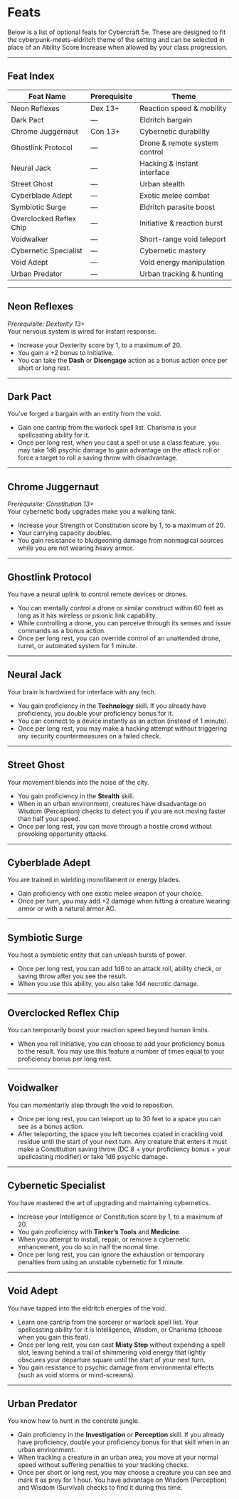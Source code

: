 # Feats

Below is a list of optional feats for Cybercraft 5e. These are designed to fit the cyberpunk-meets-eldritch theme of the setting and can be selected in place of an Ability Score Increase when allowed by your class progression.

---

## Feat Index

| Feat Name               | Prerequisite        | Theme                           |
|-------------------------|--------------------|----------------------------------|
| Neon Reflexes           | Dex 13+            | Reaction speed & mobility       |
| Dark Pact               | —                  | Eldritch bargain                |
| Chrome Juggernaut       | Con 13+            | Cybernetic durability           |
| Ghostlink Protocol      | —                  | Drone & remote system control   |
| Neural Jack             | —                  | Hacking & instant interface     |
| Street Ghost            | —                  | Urban stealth                   |
| Cyberblade Adept        | —                  | Exotic melee combat              |
| Symbiotic Surge         | —                  | Eldritch parasite boost         |
| Overclocked Reflex Chip | —                  | Initiative & reaction burst     |
| Voidwalker              | —                  | Short-range void teleport       |
| Cybernetic Specialist   | —                  | Cybernetic mastery              |
| Void Adept              | —                  | Void energy manipulation        |
| Urban Predator          | —                  | Urban tracking & hunting        |

---

## Neon Reflexes
*Prerequisite: Dexterity 13+*  
Your nervous system is wired for instant response.  
- Increase your Dexterity score by 1, to a maximum of 20.  
- You gain a +2 bonus to Initiative.  
- You can take the **Dash** or **Disengage** action as a bonus action once per short or long rest.  

---

## Dark Pact
You’ve forged a bargain with an entity from the void.  
- Gain one cantrip from the warlock spell list. Charisma is your spellcasting ability for it.  
- Once per long rest, when you cast a spell or use a class feature, you may take 1d6 psychic damage to gain advantage on the attack roll or force a target to roll a saving throw with disadvantage.  

---

## Chrome Juggernaut
*Prerequisite: Constitution 13+*  
Your cybernetic body upgrades make you a walking tank.  
- Increase your Strength or Constitution score by 1, to a maximum of 20.  
- Your carrying capacity doubles.  
- You gain resistance to bludgeoning damage from nonmagical sources while you are not wearing heavy armor.  

---

## Ghostlink Protocol
You have a neural uplink to control remote devices or drones.  
- You can mentally control a drone or similar construct within 60 feet as long as it has wireless or psionic link capability.  
- While controlling a drone, you can perceive through its senses and issue commands as a bonus action.  
- Once per long rest, you can override control of an unattended drone, turret, or automated system for 1 minute.  

---

## Neural Jack
Your brain is hardwired for interface with any tech.  
- You gain proficiency in the **Technology** skill. If you already have proficiency, you double your proficiency bonus for it.  
- You can connect to a device instantly as an action (instead of 1 minute).  
- Once per long rest, you may make a hacking attempt without triggering any security countermeasures on a failed check.  

---

## Street Ghost
Your movement blends into the noise of the city.  
- You gain proficiency in the **Stealth** skill.  
- When in an urban environment, creatures have disadvantage on Wisdom (Perception) checks to detect you if you are not moving faster than half your speed.  
- Once per long rest, you can move through a hostile crowd without provoking opportunity attacks.  

---

## Cyberblade Adept
You are trained in wielding monofilament or energy blades.  
- Gain proficiency with one exotic melee weapon of your choice.  
- Once per turn, you may add +2 damage when hitting a creature wearing armor or with a natural armor AC.  

---

## Symbiotic Surge
You host a symbiotic entity that can unleash bursts of power.  
- Once per long rest, you can add 1d6 to an attack roll, ability check, or saving throw after you see the result.  
- When you use this ability, you also take 1d4 necrotic damage.  

---

## Overclocked Reflex Chip
You can temporarily boost your reaction speed beyond human limits.  
- When you roll Initiative, you can choose to add your proficiency bonus to the result. You may use this feature a number of times equal to your proficiency bonus per long rest.  

---

## Voidwalker
You can momentarily step through the void to reposition.  
- Once per long rest, you can teleport up to 30 feet to a space you can see as a bonus action.  
- After teleporting, the space you left becomes coated in crackling void residue until the start of your next turn. Any creature that enters it must make a Constitution saving throw (DC 8 + your proficiency bonus + your spellcasting modifier) or take 1d6 psychic damage.  

---

## Cybernetic Specialist
You have mastered the art of upgrading and maintaining cybernetics.  
- Increase your Intelligence or Constitution score by 1, to a maximum of 20.  
- You gain proficiency with **Tinker’s Tools** and **Medicine**.  
- When you attempt to install, repair, or remove a cybernetic enhancement, you do so in half the normal time.  
- Once per long rest, you can ignore the exhaustion or temporary penalties from using an unstable cybernetic for 1 minute.  

---

## Void Adept
You have tapped into the eldritch energies of the void.  
- Learn one cantrip from the sorcerer or warlock spell list. Your spellcasting ability for it is Intelligence, Wisdom, or Charisma (choose when you gain this feat).  
- Once per long rest, you can cast **Misty Step** without expending a spell slot, leaving behind a trail of shimmering void energy that lightly obscures your departure square until the start of your next turn.  
- You gain resistance to psychic damage from environmental effects (such as void storms or mind-screams).  

---

## Urban Predator
You know how to hunt in the concrete jungle.  
- Gain proficiency in the **Investigation** or **Perception** skill. If you already have proficiency, double your proficiency bonus for that skill when in an urban environment.  
- When tracking a creature in an urban area, you move at your normal speed without suffering penalties to your tracking checks.  
- Once per short or long rest, you may choose a creature you can see and mark it as prey for 1 hour. You have advantage on Wisdom (Perception) and Wisdom (Survival) checks to find it during this time.  
